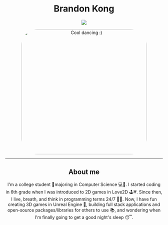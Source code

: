 
<h1 align="center">  
  Brandon Kong
</h1>

<p align="center">
  <img src="https://github-readme-stats.vercel.app/api?username=brandon-kong&show_icons=true&theme=dark" />
</p>

<p align="center">
  <img src="https://media1.giphy.com/media/Rlwz4m0aHgXH13jyrE/200w.gif?cid=790b7611q89vo2cjviod0q6o8xqlyex4v3t77mywvl369090&ep=v1_gifs_search&rid=200w.gif&ct=g" height="auto" width="400" style="border-radius: 50px" alt="Cool dancing :)"/>
</p>

<hr>

<h2 align="center">
  About me
</h2>

<p align="center">
  I'm a college student 📝majoring in Computer Science 💻🔬. I started coding in 6th grade when I was introduced to 2D games in Love2D 🕹💗. Since then, I live, breath, and think in programming terms 24/7 👩‍💻. Now, I have fun creating 3D games in Unreal Engine 🤯, building full stack applications and open-source packages/libraries for others to use 📚, and wondering when I'm finally going to get a good night's sleep 😴.
  
  
</p>
